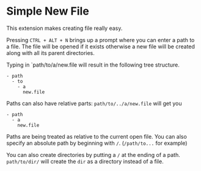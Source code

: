 # Simple New File

This extension makes creating file really easy.

Pressing `CTRL + ALT + N` brings up a prompt where you can enter a path to a file. The file will be opened if it exists otherwise a new file will be created along with all its parent directories.

Typing in `path/to/a/new.file will result in the following tree structure.

```
- path
  - to
    - a
      new.file
```

Paths can also have relative parts: `path/to/../a/new.file` will get you
```
- path
  - a
    new.file
```

Paths are being treated as relative to the current open file. You can also specify an absolute path by beginning with `/`. (`/path/to...` for example)

You can also create directories by putting a `/` at the ending of a path. `path/to/dir/` will create the `dir` as a directory instead of a file.
